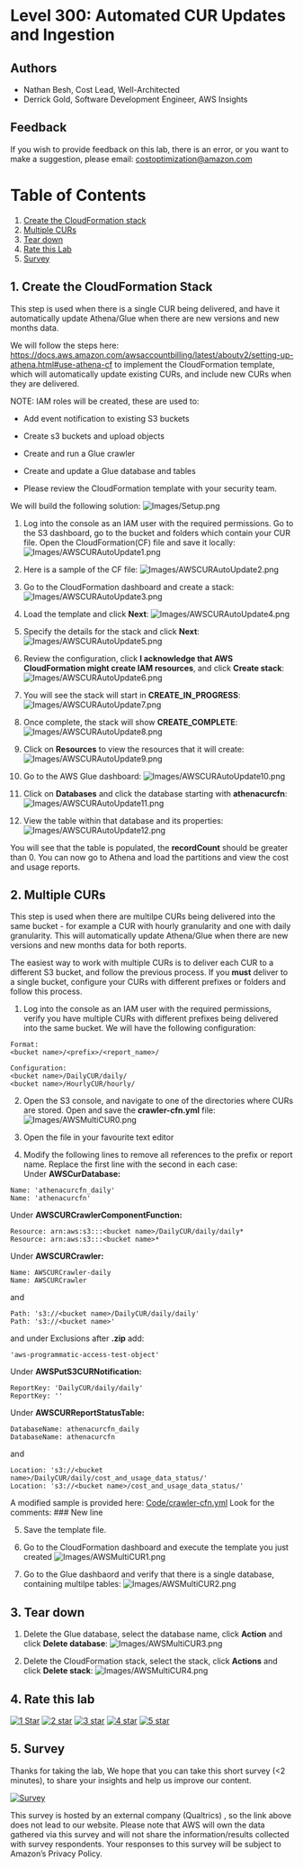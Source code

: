 # Level 300: Automated CUR Updates and Ingestion

## Authors
- Nathan Besh, Cost Lead, Well-Architected
- Derrick Gold, Software Development Engineer, AWS Insights



## Feedback
If you wish to provide feedback on this lab, there is an error, or you want to make a suggestion, please email: costoptimization@amazon.com


# Table of Contents
1. [Create the CloudFormation stack](#CF_stack)
2. [Multiple CURs](#multiple_CURs)
3. [Tear down](#tear_down)
4. [Rate this Lab](#rate_lab) 
5. [Survey](#survey)


## 1. Create the CloudFormation Stack<a name="CF_stack"></a>
This step is used when there is a single CUR being delivered, and have it automatically update Athena/Glue when there are new versions and new months data.

We will follow the steps here: https://docs.aws.amazon.com/awsaccountbilling/latest/aboutv2/setting-up-athena.html#use-athena-cf to implement the CloudFormation template, which will automatically update existing CURs, and include new CURs when they are delivered. 

NOTE: IAM roles will be created, these are used to:
- Add event notification to existing S3 buckets
- Create s3 buckets and upload objects
- Create and run a Glue crawler
- Create and update a Glue database and tables

- Please review the CloudFormation template with your security team.

We will build the following solution:
![Images/Setup.png](Images/Setup.png)

1. Log into the console as an IAM user with the required permissions. Go to the S3 dashboard, go to the bucket and folders which contain your CUR file. Open the CloudFormation(CF) file and save it locally:
![Images/AWSCURAutoUpdate1.png](Images/AWSCURAutoUpdate1.png)

2. Here is a sample of the CF file:
![Images/AWSCURAutoUpdate2.png](Images/AWSCURAutoUpdate2.png)

3. Go to the CloudFormation dashboard and create a stack:
![Images/AWSCURAutoUpdate3.png](Images/AWSCURAutoUpdate3.png)

4. Load the template and click **Next**:
![Images/AWSCURAutoUpdate4.png](Images/AWSCURAutoUpdate4.png)

5. Specify the details for the stack and click **Next**:
![Images/AWSCURAutoUpdate5.png](Images/AWSCURAutoUpdate5.png)

6. Review the configuration, click **I acknowledge that AWS CloudFormation might create IAM resources**, and click **Create stack**:
![Images/AWSCURAutoUpdate6.png](Images/AWSCURAutoUpdate6.png)

7. You will see the stack will start in **CREATE_IN_PROGRESS**:
![Images/AWSCURAutoUpdate7.png](Images/AWSCURAutoUpdate7.png)

8. Once complete, the stack will show **CREATE_COMPLETE**:
![Images/AWSCURAutoUpdate8.png](Images/AWSCURAutoUpdate8.png)

9. Click on **Resources** to view the resources that it will create:
![Images/AWSCURAutoUpdate9.png](Images/AWSCURAutoUpdate9.png)

10. Go to the AWS Glue dashboard:
![Images/AWSCURAutoUpdate10.png](Images/AWSCURAutoUpdate10.png)

11. Click on **Databases** and click the database starting with **athenacurcfn**:
![Images/AWSCURAutoUpdate11.png](Images/AWSCURAutoUpdate11.png)

12. View the table within that database and its properties: 
![Images/AWSCURAutoUpdate12.png](Images/AWSCURAutoUpdate12.png)
      
You will see that the table is populated, the **recordCount** should be greater than 0. You can now go to Athena and load the partitions and view the cost and usage reports.


## 2. Multiple CURs<a name="multiple_CURs"></a>
This step is used when there are multilpe CURs being delivered into the same bucket - for example a CUR with hourly granularity and one with daily granularity. This will automatically update Athena/Glue when there are new versions and new months data for both reports.

The easiest way to work with multiple CURs is to deliver each CUR to a different S3 bucket, and follow the previous process. If you **must** deliver to a single bucket, configure your CURs with different prefixes or folders and follow this process.

1. Log into the console as an IAM user with the required permissions, verify you have multiple CURs with different prefixes being delivered into the same bucket.
We will have the following configuration:
```
Format:
<bucket name>/<prefix>/<report_name>/

Configuration:
<bucket name>/DailyCUR/daily/
<bucket name>/HourlyCUR/hourly/
```

2. Open the S3 console, and navigate to one of the directories where CURs are stored. Open and save the **crawler-cfn.yml** file:
![Images/AWSMultiCUR0.png](Images/AWSMultiCUR0.png)

3. Open the file in your favourite text editor

4. Modify the following lines to remove all references to the prefix or report name. Replace the first line with the second in each case:<br/>
Under **AWSCurDatabase:**
```
Name: 'athenacurcfn_daily'
Name: 'athenacurcfn'
```

Under **AWSCURCrawlerComponentFunction:**
```
Resource: arn:aws:s3:::<bucket name>/DailyCUR/daily/daily*
Resource: arn:aws:s3:::<bucket name>*                
```

Under **AWSCURCrawler:**
```
Name: AWSCURCrawler-daily
Name: AWSCURCrawler
```
and
```
Path: 's3://<bucket name>/DailyCUR/daily/daily'
Path: 's3://<bucket name>'
```
and under Exclusions after **.zip** add:
```
'aws-programmatic-access-test-object'
```              

Under **AWSPutS3CURNotification:**
```
ReportKey: 'DailyCUR/daily/daily'
ReportKey: ''
```

Under **AWSCURReportStatusTable:**
```
DatabaseName: athenacurcfn_daily
DatabaseName: athenacurcfn
```
and
```
Location: 's3://<bucket name>/DailyCUR/daily/cost_and_usage_data_status/'
Location: 's3://<bucket name>/cost_and_usage_data_status/'
```

A modified sample is provided here:
[Code/crawler-cfn.yml](Code/crawler-cfn.yml)
Look for the comments: ### New line


5. Save the template file. 


6. Go to the CloudFormation dashboard and execute the template you just created
![Images/AWSMultiCUR1.png](Images/AWSMultiCUR1.png)

7. Go to the Glue dashbaord and verify that there is a single database, containing multilpe tables:
![Images/AWSMultiCUR2.png](Images/AWSMultiCUR2.png)



## 3. Tear down<a name="tear_down"></a> 
1. Delete the Glue database, select the database name, click **Action** and click **Delete database**:
![Images/AWSMultiCUR3.png](Images/AWSMultiCUR3.png)

2. Delete the CloudFormation stack, select the stack, click **Actions** and click **Delete stack**:
![Images/AWSMultiCUR4.png](Images/AWSMultiCUR4.png) 


## 4. Rate this lab<a name="rate_lab"></a>
[![1 Star](Images/star.png)](https://dx1572sre29wk.cloudfront.net/Cost_300_Automated_CUR_Updates_and_Ingestion_1star) [![2 star](Images/star.png)](https://dx1572sre29wk.cloudfront.net/Cost_300_Automated_CUR_Updates_and_Ingestion_2star) [![3 star](Images/star.png)](https://dx1572sre29wk.cloudfront.net/Cost_300_Automated_CUR_Updates_and_Ingestion_3star) [![4 star](Images/star.png)](https://dx1572sre29wk.cloudfront.net/Cost_300_Automated_CUR_Updates_and_Ingestion_4star) [![5 star](Images/star.png)](https://dx1572sre29wk.cloudfront.net/Cost_300_Automated_CUR_Updates_and_Ingestion_5star) 


## 5. Survey <a name="survey"></a>
Thanks for taking the lab, We hope that you can take this short survey (<2 minutes), to share your insights and help us improve our content.

[![Survey](Images/survey.png)](https://amazonmr.au1.qualtrics.com/jfe/form/SV_8BxddFhAp8EGcxD)


This survey is hosted by an external company (Qualtrics) , so the link above does not lead to our website.  Please note that AWS will own the data gathered via this survey and will not share the information/results collected with survey respondents.  Your responses to this survey will be subject to Amazon’s Privacy Policy.





